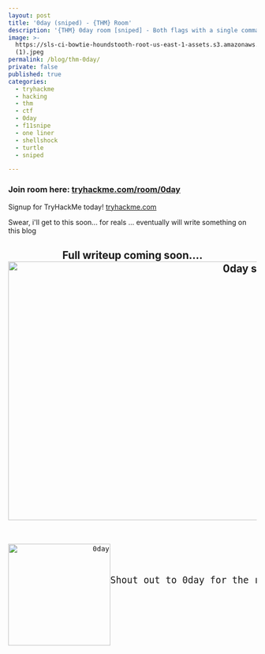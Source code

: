```yaml
---
layout: post
title: '0day (sniped) - {THM} Room'
description: '{THM} 0day room [sniped] - Both flags with a single command!'
image: >-
  https://sls-ci-bowtie-houndstooth-root-us-east-1-assets.s3.amazonaws.com/5290charlie/blog/1651371118951-b6d411d11d36a1b8fb915a82860e04cd
  (1).jpeg
permalink: /blog/thm-0day/
private: false
published: true
categories:
  - tryhackme
  - hacking
  - thm
  - ctf
  - 0day
  - f11snipe
  - one liner
  - shellshock
  - turtle
  - sniped

---
```

<h3>Join room here:&nbsp;<a title="Join this room!" href="https://tryhackme.com/jr/0day" target="_blank" rel="noopener">tryhackme.com/room/0day</a></h3>
<p>Signup for TryHackMe today!&nbsp;<a title="Try Hack Me Homepage" href="https://tryhackme.com/" target="_blank" rel="noopener">tryhackme.com</a></p>
<p>Swear, i'll get to this soon... for reals ... eventually will write something on this blog</p>
<h2 style="text-align: center;">Full writeup coming soon....<img style="display: block; margin-left: auto; margin-right: auto;" src="https://sls-ci-bowtie-houndstooth-root-us-east-1-assets.s3.amazonaws.com/5290charlie/blog/1651385428626-0day-sniped-again.gif" alt="0day sniped" width="981" height="524" /></h2>
<p>&nbsp;</p>
<pre style="text-align: right;"><img style="float: left;" src="https://sls-ci-bowtie-houndstooth-root-us-east-1-assets.s3.amazonaws.com/5290charlie/blog/1651371118951-b6d411d11d36a1b8fb915a82860e04cd (1).jpeg" alt="0day" width="207" height="206" /><span style="font-size: 14pt;"><br /><br /><br />Shout out to 0day for the room and the challenge!</span></pre>
<p>&nbsp;</p>
<p>&nbsp;</p>
<p>&nbsp;</p>
<p>&nbsp;</p>
<h2 style="text-align: center;">&nbsp;</h2>
